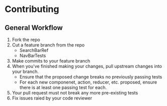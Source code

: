 # Contributing

## General Workflow

1. Fork the repo
1. Cut a feature branch from the repo
   - SearchBarRef
   - NavBarTests
1. Make commits to your feature branch
1. When you've finished making your changes, pull upstream changes into your branch.
   - Ensure that the proposed change breaks no previously passing tests
   - For each new componenet, action, reducer, etc. proposed, ensure there is at least one passing test for each.
1. Your pull request must not break any more pre-existing tests
1. Fix issues raied by your code reviewer
